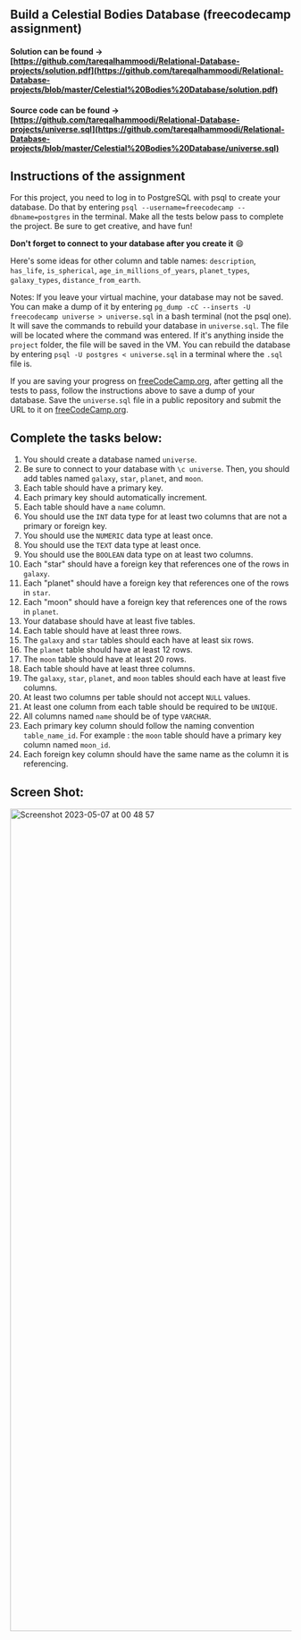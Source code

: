## Build a Celestial Bodies Database (freecodecamp assignment)

#### Solution can be found -> [https://github.com/tareqalhammoodi/Relational-Database-projects/solution.pdf](https://github.com/tareqalhammoodi/Relational-Database-projects/blob/master/Celestial%20Bodies%20Database/solution.pdf)

#### Source code can be found -> [https://github.com/tareqalhammoodi/Relational-Database-projects/universe.sql](https://github.com/tareqalhammoodi/Relational-Database-projects/blob/master/Celestial%20Bodies%20Database/universe.sql) 

## Instructions of the assignment
For this project, you need to log in to PostgreSQL with psql to create your database. Do that by entering `psql --username=freecodecamp --dbname=postgres` in the terminal. Make all the tests below pass to complete the project. Be sure to get creative, and have fun!

**Don't forget to connect to your database after you create it** 😄

Here's some ideas for other column and table names: `description`, `has_life`, `is_spherical`, `age_in_millions_of_years`, `planet_types`, `galaxy_types`, `distance_from_earth`.

Notes:
If you leave your virtual machine, your database may not be saved. You can make a dump of it by entering `pg_dump -cC --inserts -U freecodecamp universe > universe.sql` in a bash terminal (not the psql one). It will save the commands to rebuild your database in `universe.sql`. The file will be located where the command was entered. If it's anything inside the `project` folder, the file will be saved in the VM. You can rebuild the database by entering `psql -U postgres < universe.sql` in a terminal where the `.sql` file is.

If you are saving your progress on [freeCodeCamp.org](https://www.freecodecamp.org/), after getting all the tests to pass, follow the instructions above to save a dump of your database. Save the `universe.sql` file in a public repository and submit the URL to it on [freeCodeCamp.org](https://www.freecodecamp.org/).

## Complete the tasks below:
1. You should create a database named `universe`.
2. Be sure to connect to your database with `\c universe`. Then, you should add tables named `galaxy`, `star`, `planet`, and `moon`.
3. Each table should have a primary key.
4. Each primary key should automatically increment.
5. Each table should have a `name` column.
6. You should use the `INT` data type for at least two columns that are not a primary or foreign key.
7. You should use the `NUMERIC` data type at least once.
8. You should use the `TEXT` data type at least once.
9. You should use the `BOOLEAN` data type on at least two columns.
10. Each "star" should have a foreign key that references one of the rows in `galaxy`.
11. Each "planet" should have a foreign key that references one of the rows in `star`.
12. Each "moon" should have a foreign key that references one of the rows in `planet`.
13. Your database should have at least five tables.
14. Each table should have at least three rows.
15. The `galaxy` and `star` tables should each have at least six rows.
16. The `planet` table should have at least 12 rows.
17. The `moon` table should have at least 20 rows.
18. Each table should have at least three columns.
19. The `galaxy`, `star`, `planet`, and `moon` tables should each have at least five columns.
20. At least two columns per table should not accept `NULL` values.
21. At least one column from each table should be required to be `UNIQUE`.
22. All columns named `name` should be of type `VARCHAR`.
23. Each primary key column should follow the naming convention `table_name_id`. For example : the `moon` table should have a primary key column named `moon_id`.
24. Each foreign key column should have the same name as the column it is referencing.

## Screen Shot:

<img width="1470" alt="Screenshot 2023-05-07 at 00 48 57" src="https://user-images.githubusercontent.com/44919941/236670540-186c2c1e-bd8c-427c-a47b-d00c1dbf7e77.png">
